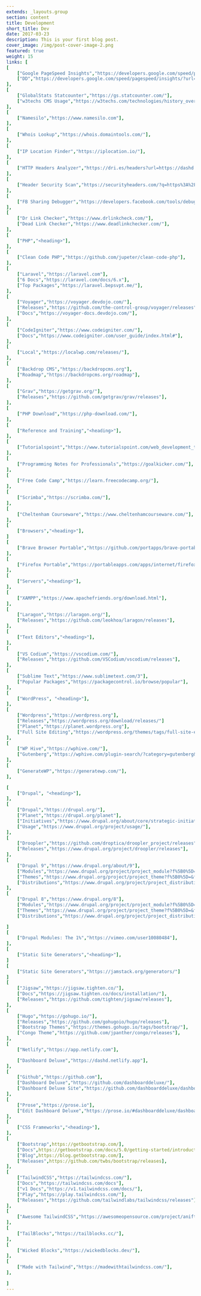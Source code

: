 ```yaml
---
extends: _layouts.group
section: content
title: Development
short_title: Dev
date: 2017-03-23
description: This is your first blog post.
cover_image: /img/post-cover-image-2.png
featured: true
weight: 15
links: [
[
    ["Google PageSpeed Insights","https://developers.google.com/speed/pagespeed/insights/"],
    ["DD","https://developers.google.com/speed/pagespeed/insights/?url=https%3A%2F%2Fdashd.netlify.app%2F"],
],
[
    ["GlobalStats Statcounter","https://gs.statcounter.com/"],
    ["w3techs CMS Usage","https://w3techs.com/technologies/history_overview/content_management/all"],
],
[
    ["Namesilo","https://www.namesilo.com"],
],
[
    ["Whois Lookup","https://whois.domaintools.com/"],
],
[
    ["IP Location Finder","https://iplocation.io/"],
],
[
    ["HTTP Headers Analyzer","https://dri.es/headers?url=https://dashd.netlify.app"],
],
[
    ["Header Security Scan","https://securityheaders.com/?q=https%3A%2F%2Fdashd.netlify.app%2F"],
],
[
    ["FB Sharing Debugger","https://developers.facebook.com/tools/debug/"],
],
[
    ["Dr Link Checker","https://www.drlinkcheck.com/"],
    ["Dead Link Checker","https://www.deadlinkchecker.com/"],
],
[
    ["PHP","<heading>"],
],
[
    ["Clean Code PHP","https://github.com/jupeter/clean-code-php"],
],
[
    ["Laravel","https://laravel.com"],
    ["6 Docs","https://laravel.com/docs/6.x"],
    ["Top Packages","https://laravel.bepsvpt.me/"],
],
[
    ["Voyager","https://voyager.devdojo.com/"],
    ["Releases","https://github.com/the-control-group/voyager/releases"],
    ["Docs","https://voyager-docs.devdojo.com/"],
],
[
    ["CodeIgniter","https://www.codeigniter.com/"],
    ["Docs","https://www.codeigniter.com/user_guide/index.html#"],
],
[
    ["Local","https://localwp.com/releases/"],
],
[
    ["Backdrop CMS","https://backdropcms.org"],
    ["Roadmap","https://backdropcms.org/roadmap"],
],
[
    ["Grav","https://getgrav.org/"],
    ["Releases","https://github.com/getgrav/grav/releases"],
],
[
    ["PHP Download","https://php-download.com/"],
],
[
    ["Reference and Training","<heading>"],
],
[
    ["Tutorialspoint","https://www.tutorialspoint.com/web_development_tutorials.htm"],
],
[
    ["Programming Notes for Professionals","https://goalkicker.com/"],
],
[
    ["Free Code Camp","https://learn.freecodecamp.org/"],
],
[
    ["Scrimba","https://scrimba.com/"],
],
[
    ["Cheltenham Courseware","https://www.cheltenhamcourseware.com/"],
],
[
    ["Browsers","<heading>"],
]
[
    ["Brave Browser Portable","https://github.com/portapps/brave-portable/releases"],
],
[
    ["Firefox Portable","https://portableapps.com/apps/internet/firefox_portable"],
],
[
    ["Servers","<heading>"],
],
[
    ["XAMPP","https://www.apachefriends.org/download.html"],
],
[
    ["Laragon","https://laragon.org/"],
    ["Releases","https://github.com/leokhoa/laragon/releases"],
],
[
    ["Text Editors","<heading>"],
],
[
    ["VS Codium","https://vscodium.com/"],
    ["Releases","https://github.com/VSCodium/vscodium/releases"],
],
[
    ["Sublime Text","https://www.sublimetext.com/3"],
    ["Popular Packages","https://packagecontrol.io/browse/popular"],
],
[
    ["WordPress", "<heading>"],
],
[
    ["Wordpress","https://wordpress.org"],
    ["Releases","https://wordpress.org/download/releases/"]
    ["Planet","https://planet.wordpress.org"],
    ["Full Site Editing","https://wordpress.org/themes/tags/full-site-editing/"],
],
[
    ["WP Hive","https://wphive.com/"],
    ["Gutenberg","https://wphive.com/plugin-search/?category=gutenberg&search=&sortby=active-installs-desc"],
],
[
    ["GenerateWP","https://generatewp.com/"],
],

[
    ["Drupal", "<heading>"],
],
[
    ["Drupal","https://drupal.org/"],
    ["Planet","https://drupal.org/planet"],
    ["Initiatives","https://www.drupal.org/about/core/strategic-initiatives"],
    ["Usage","https://www.drupal.org/project/usage/"],
],
[
    ["Droopler","https://github.com/droptica/droopler_project/releases"],
    ["Releases","https://www.drupal.org/project/droopler/releases"],
],
[
    ["Drupal 9","https://www.drupal.org/about/9"],
    ["Modules","https://www.drupal.org/project/project_module?f%5B0%5D=&f%5B1%5D=&f%5B2%5D=&f%5B3%5D=sm_core_compatibility%3A9&f%5B4%5D=sm_field_project_type%3Afull&f%5B5%5D=&f%5B6%5D=&text=&solrsort=ds_project_latest_release+desc&op=Search"],
    ["Themes","https://www.drupal.org/project/project_theme?f%5B0%5D=&f%5B1%5D=&f%5B2%5D=sm_core_compatibility%3A9&f%5B3%5D=sm_field_project_type%3Afull&f%5B4%5D=&f%5B5%5D=&text=&solrsort=ds_project_latest_release+desc&op=Search"],
    ["Distributions","https://www.drupal.org/project/project_distribution?f%5B0%5D=&f%5B1%5D=&f%5B2%5D=sm_core_compatibility%3A9&f%5B3%5D=sm_field_project_type%3Afull&f%5B4%5D=&f%5B5%5D=&text=&solrsort=ds_project_latest_release+desc&op=Search"],
],
[
    ["Drupal 8","https://www.drupal.org/8"],
    ["Modules","https://www.drupal.org/project/project_module?f%5B0%5D=&f%5B1%5D=&f%5B2%5D=&f%5B3%5D=sm_core_compatibility%3A8&f%5B4%5D=sm_field_project_type%3Afull&f%5B5%5D=&f%5B6%5D=&text=&solrsort=ds_project_latest_release+desc&op=Search"],
    ["Themes","https://www.drupal.org/project/project_theme?f%5B0%5D=&f%5B1%5D=&f%5B2%5D=sm_core_compatibility%3A8&f%5B3%5D=sm_field_project_type%3Afull&f%5B4%5D=&f%5B5%5D=&text=&solrsort=ds_project_latest_release+desc&op=Search"],
    ["Distributions","https://www.drupal.org/project/project_distribution?f%5B0%5D=&f%5B1%5D=&f%5B2%5D=sm_core_compatibility%3A8&f%5B3%5D=sm_field_project_type%3Afull&f%5B4%5D=&f%5B5%5D=&text=&solrsort=ds_project_latest_release+desc&op=Search"],

]
[
    ["Drupal Modules: The 1%","https://vimeo.com/user10080484"],
],
[
    ["Static Site Generators","<heading>"],
]
[
    ["Static Site Generators","https://jamstack.org/generators/"]
]
[
    ["Jigsaw","https://jigsaw.tighten.co/"],
    ["Docs","https://jigsaw.tighten.co/docs/installation/"],
    ["Releases","https://github.com/tighten/jigsaw/releases"],
],
[
    ["Hugo","https://gohugo.io/"],
    ["Releases","https://github.com/gohugoio/hugo/releases"],
    ["Bootstrap Themes","https://themes.gohugo.io/tags/bootstrap/"],
    ["Congo Theme","https://github.com/jpanther/congo/releases"],
],
[
    ["Netlify","https://app.netlify.com"],

    ["Dashboard Deluxe","https://dashd.netlify.app"],
],
[
    ["Github","https://github.com"],
    ["Dashboard Deluxe","https://github.com/dashboarddeluxe/"],
    ["Dashboard Deluxe Site","https://github.com/dashboarddeluxe/dashboarddeluxe.github.io"],
],
[
    ["Prose","https://prose.io"],
    ["Edit Dashboard Deluxe","https://prose.io/#dashboarddeluxe/dashboarddeluxe.github.io/edit/master/index.md"],
],
[
    ["CSS Frameworks","<heading>"],
],
[
    ["Bootstrap",https://getbootstrap.com/],
    ["Docs",https://getbootstrap.com/docs/5.0/getting-started/introduction/],
    ["Blog",https://blog.getbootstrap.com/],
    ["Releases",https://github.com/twbs/bootstrap/releases],
],
[
    ["TailwindCSS","https://tailwindcss.com/"],
    ["Docs","https://tailwindcss.com/docs"],
    ["v1 Docs","https://v1.tailwindcss.com/docs/"],
    ["Play","https://play.tailwindcss.com/"],
    ["Releases","https://github.com/tailwindlabs/tailwindcss/releases"],
],
[
    ["Awesome TailwindCSS","https://awesomeopensource.com/project/aniftyco/awesome-tailwindcss"],
],
[
    ["TailBlocks","https://tailblocks.cc/"],
],
[
    ["Wicked Blocks","https://wickedblocks.dev/"],
],
[
    ["Made with Tailwind","https://madewithtailwindcss.com/"],
],

]
---
```

